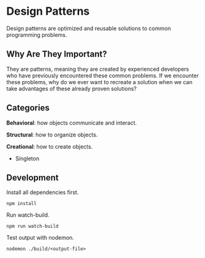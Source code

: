 # Design Patterns

Design patterns are optimized and reusable solutions to common programming problems.

## Why Are They Important?

They are patterns, meaning they are created by experienced developers who have previously encountered these common problems. If we encounter these problems, why do we ever want to recreate a solution when we can take advantages of these already proven solutions?

## Categories

**Behavioral**: how objects communicate and interact.

**Structural**: how to organize objects.

**Creational**: how to create objects.

* Singleton

## Development

Install all dependencies first.

    npm install

Run watch-build.

    npm run watch-build

Test output with nodemon.

    nodemon ./build/<output-file>
